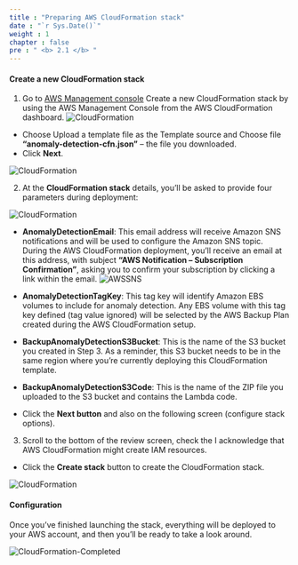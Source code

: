 ```yaml
---
title : "Preparing AWS CloudFormation stack"
date : "`r Sys.Date()`"
weight : 1
chapter : false
pre : " <b> 2.1 </b> "
---
```


#### Create a new CloudFormation stack
1. Go to [AWS Management console](https://console.aws.amazon.com/cloudformation/home)
Create a new CloudFormation stack by using the AWS Management Console from the AWS CloudFormation dashboard. 
![CloudFormation](/images/2.prerequisite/003-CloudFormation.png)

  + Choose Upload a template file as the Template source and Choose file **“anomaly-detection-cfn.json”** – the file you downloaded.
  + Click **Next**.

![CloudFormation](/images/2.prerequisite/004-CloudFormation-Create.png)

2. At the **CloudFormation stack** details, you’ll be asked to provide four parameters during deployment:

![CloudFormation](/images/2.prerequisite/005-CloudFormation-Details.png)

  + **AnomalyDetectionEmail**: This email address will receive Amazon SNS notifications and will be used to configure the Amazon SNS topic. During the AWS CloudFormation deployment, you’ll receive an email at this address, with subject **“AWS Notification – Subscription Confirmation”**, asking you to confirm your subscription by clicking a link within the email.
    ![AWSSNS](/images/2.prerequisite/007-AWSSNS.png)

  + **AnomalyDetectionTagKey**: This tag key will identify Amazon EBS volumes to include for anomaly detection. Any EBS volume with this tag key defined (tag value ignored) will be selected by the AWS Backup Plan created during the AWS CloudFormation setup.

  + **BackupAnomalyDetectionS3Bucket**: This is the name of the S3 bucket you created in Step 3. As a reminder, this S3 bucket needs to be in the same region where you’re currently deploying this CloudFormation template.

  + **BackupAnomalyDetectionS3Code**: This is the name of the ZIP file you uploaded to the S3 bucket  and contains the Lambda code.

  + Click the **Next button** and also on the following screen (configure stack options).

3. Scroll to the bottom of the review screen, check the I acknowledge that AWS CloudFormation might create IAM resources. 
  + Click the **Create stack** button to create the CloudFormation stack.

![CloudFormation](/images/2.prerequisite/006-CloudFormation-Finish.png)


#### Configuration
  Once you’ve finished launching the stack, everything will be deployed to your AWS account, and then you’ll be ready to take a look around.

  ![CloudFormation-Completed](/images/2.prerequisite/008-CloudFormation-Completed.png)